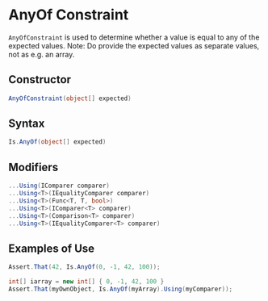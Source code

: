 # AnyOf Constraint

`AnyOfConstraint` is used to determine whether a value is equal to any of the expected values.
Note: Do provide the expected values as separate values, not as e.g. an array.

## Constructor

```csharp
AnyOfConstraint(object[] expected)
```

## Syntax

```csharp
Is.AnyOf(object[] expected)
```

## Modifiers

```csharp
...Using(IComparer comparer)
...Using<T>(IEqualityComparer comparer)
...Using<T>(Func<T, T, bool>)
...Using<T>(IComparer<T> comparer)
...Using<T>(Comparison<T> comparer)
...Using<T>(IEqualityComparer<T> comparer)
```

## Examples of Use

```csharp
Assert.That(42, Is.AnyOf(0, -1, 42, 100));

int[] iarray = new int[] { 0, -1, 42, 100 }
Assert.That(myOwnObject, Is.AnyOf(myArray).Using(myComparer));
```
